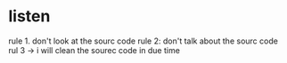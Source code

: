 # listen
rule 1. don't look at the sourc code
rule 2: don't talk about the sourc code
rul 3 -> i will clean the sourec code in due time

